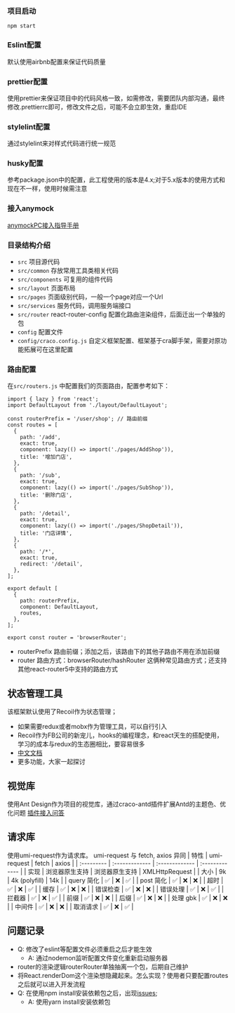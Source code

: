 ### 项目启动
`npm start`
### Eslint配置
默认使用airbnb配置来保证代码质量

### prettier配置
使用prettier来保证项目中的代码风格一致，如需修改，需要团队内部沟通，最终修改.prettierrc即可，修改文件之后，可能不会立即生效，重启IDE

### stylelint配置
通过stylelint来对样式代码进行统一规范

### husky配置
参考package.json中的配置，此工程使用的版本是4.x;对于5.x版本的使用方式和现在不一样，使用时候需注意

### 接入anymock
[anymockPC接入指导手册](https://www.yuque.com/anymock/docs/chrome)


### 目录结构介绍
- `src` 项目源代码
- `src/common` 存放常用工具类相关代码
- `src/components` 可复用的组件代码
- `src/layout` 页面布局
- `src/pages` 页面级别代码，一般一个page对应一个Url
- `src/services` 服务代码，调用服务端接口
- `src/router` react-router-config 配置化路由渲染组件，后面迁出一个单独的包
- `config` 配置文件
- `config/craco.config.js` 自定义框架配置、框架基于cra脚手架，需要对原功能拓展可在这里配置


### 路由配置
在`src/routers.js` 中配置我们的页面路由，配置参考如下：
```
import { lazy } from 'react';
import DefaultLayout from './layout/DefaultLayout';

const routerPrefix = '/user/shop'; // 路由前缀
const routes = [
  {
    path: '/add',
    exact: true,
    component: lazy(() => import('./pages/AddShop')),
    title: '增加门店',
  },
  {
    path: '/sub',
    exact: true,
    component: lazy(() => import('./pages/SubShop')),
    title: '删除门店',
  },
  {
    path: '/detail',
    exact: true,
    component: lazy(() => import('./pages/ShopDetail')),
    title: '门店详情',
  },
  {
    path: '/*',
    exact: true,
    redirect: '/detail',
  },
];

export default [
  {
    path: routerPrefix,
    component: DefaultLayout,
    routes,
  },
];

export const router = 'browserRouter';
```
- routerPrefix 路由前缀；添加之后，该路由下的其他子路由不用在添加前缀
- router 路由方式：browserRouter/hashRouter 这俩种常见路由方式；还支持其他react-router5中支持的路由方式


## 状态管理工具
该框架默认使用了Recoil作为状态管理；
- 如果需要redux或者mobx作为管理工具，可以自行引入
- Recoil作为FB公司的新宠儿，hooks的编程理念，和react天生的搭配使用，学习的成本与redux的生态圈相比，要容易很多
- [中文文档](https://www.recoiljs.cn/)
- 更多功能，大家一起探讨

## 视觉库
使用Ant Design作为项目的视觉库，通过craco-antd插件扩展Antd的主题色、优化问题
[插件接入问答](https://github.com/DocSpring/craco-antd)

## 请求库
使用umi-request作为请求库。
umi-request 与 fetch, axios 异同
| 特性       | umi-request    | fetch          | axios          |
| :--------- | :------------- | :------------- | :------------- |
| 实现       | 浏览器原生支持 | 浏览器原生支持 | XMLHttpRequest |
| 大小       | 9k             | 4k (polyfill)  | 14k            |
| query 简化 | ✅             | ❌             | ✅             |
| post 简化  | ✅             | ❌             | ❌             |
| 超时       | ✅             | ❌             | ✅             |
| 缓存       | ✅             | ❌             | ❌             |
| 错误检查   | ✅             | ❌             | ❌             |
| 错误处理   | ✅             | ❌             | ✅             |
| 拦截器     | ✅             | ❌             | ✅             |
| 前缀       | ✅             | ❌             | ❌             |
| 后缀       | ✅             | ❌             | ❌             |
| 处理 gbk   | ✅             | ❌             | ❌             |
| 中间件     | ✅             | ❌             | ❌             |
| 取消请求   | ✅             | ❌             | ✅             |

## 问题记录
- Q: 修改了eslint等配置文件必须重启之后才能生效
  - A: 通过nodemon监听配置文件变化重新启动服务器
- router的渲染逻辑routerRouter单独抽离一个包，后期自己维护
- 将React.renderDom这个渲染想隐藏起来。怎么实现？使用者只要配置routes之后就可以进入开发流程
- Q: 在使用npm install安装依赖包之后，出现[issues](https://github.com/DocSpring/craco-less/issues/30);
  - A: 使用yarn install安装依赖包